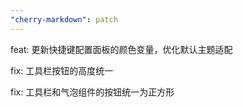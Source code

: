 ```yaml
---
"cherry-markdown": patch
---
```


feat: 更新快捷键配置面板的颜色变量，优化默认主题适配

fix: 工具栏按钮的高度统一

fix: 工具栏和气泡组件的按钮统一为正方形
